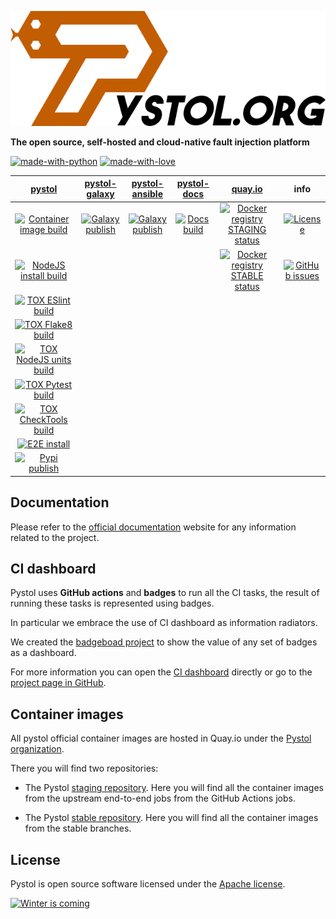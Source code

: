 ![](https://raw.githubusercontent.com/pystol/pystol-docs/master/assets/images/logo_readme.png)

**The open source, self-hosted and cloud-native fault injection platform**

[![made-with-python](http://forthebadge.com/images/badges/made-with-python.svg)](https://www.python.org/)
[![made-with-love](https://forthebadge.com/images/badges/built-with-love.svg)](https://www.pystol.org)

| [pystol](https://github.com/pystol/pystol) | [pystol-galaxy](https://github.com/pystol/pystol-galaxy) | [pystol-ansible](https://github.com/pystol/pystol-ansible) | [pystol-docs](https://github.com/pystol/pystol-docs) | [quay.io](https://quay.io/organization/pystol) | info |
|:---:|:---:|:---:|:---:|:---:|:---:|
| [![Container image build](https://github.com/pystol/pystol/workflows/container-image/badge.svg?event=push)](https://github.com/pystol/pystol/actions?workflow=container-image) | [![Galaxy publish](https://github.com/pystol/pystol-galaxy/workflows/galaxy-publish/badge.svg?event=push)](https://github.com/pystol/pystol-galaxy/actions?workflow=galaxy-publish) | [![Galaxy publish](https://github.com/pystol/pystol-ansible/workflows/ansible-lint/badge.svg?event=push)](https://github.com/pystol/pystol-ansible/actions?workflow=ansible-lint) | [![Docs build](https://github.com/pystol/pystol-docs/workflows/build/badge.svg?event=push)](https://github.com/pystol/pystol-docs/actions?workflow=build) | [![Docker registry STAGING status](https://quay.io/repository/pystol/pystol-operator-staging/status "Docker registry STAGING status")](https://quay.io/repository/pystol/pystol-operator-staging) | [![License](https://img.shields.io/badge/License-Apache%202.0-blue.svg)](https://opensource.org/licenses/Apache-2.0) |
| [![NodeJS install build](https://github.com/pystol/pystol/workflows/nodejs-install/badge.svg?event=push)](https://github.com/pystol/pystol/actions?workflow=nodejs-install) | | | | [![Docker registry STABLE status](https://quay.io/repository/pystol/pystol-operator-stable/status "Docker registry STABLE status")](https://quay.io/repository/pystol/pystol-operator-stable) | [![GitHub issues](https://img.shields.io/github/issues/pystol/pystol)](https://github.com/pystol/pystol/issues) |
| [![TOX ESlint build](https://github.com/pystol/pystol/workflows/tox-eslint/badge.svg?event=push)](https://github.com/pystol/pystol/actions?workflow=tox-eslint) | | | | | |
| [![TOX Flake8 build](https://github.com/pystol/pystol/workflows/tox-flake/badge.svg?event=push)](https://github.com/pystol/pystol/actions?workflow=tox-flake) | | | | | |
| [![TOX NodeJS units build](https://github.com/pystol/pystol/workflows/tox-nodeunits/badge.svg?event=push)](https://github.com/pystol/pystol/actions?workflow=tox-nodeunits) | | | | | |
| [![TOX Pytest build](https://github.com/pystol/pystol/workflows/tox-pytest/badge.svg?event=push)](https://github.com/pystol/pystol/actions?workflow=tox-pytest) | | | | | |
| [![TOX CheckTools build](https://github.com/pystol/pystol/workflows/tox-checktools/badge.svg?event=push)](https://github.com/pystol/pystol/actions?workflow=tox-checktools) | | | | | |
| [![E2E install](https://github.com/pystol/pystol/workflows/e2e-deploy/badge.svg?event=push)](https://github.com/pystol/pystol/actions?workflow=e2e-deploy) | | | | | |
| [![Pypi publish](https://github.com/pystol/pystol/workflows/pypi-publish/badge.svg?event=push)](https://github.com/pystol/pystol/actions?workflow=pypi-publish) | | | | | |


## Documentation

Please refer to the [official documentation](https://docs.pystol.org)
website for any information related to the project.

## CI dashboard

Pystol uses **GitHub actions**
and **badges** to run all the CI
tasks, the result of running these
tasks is represented using badges.

In particular we embrace the use of
CI dashboard as information radiators.

We created the [badgeboad project](https://badgeboard.pystol.org)
to show the value of any set of badges as a dashboard.

For more information you can open the
[CI dashboard](https://badgeboard.pystol.org)
directly or go to the
[project page in GitHub](https://github.com/pystol/badgeboard).

## Container images

All pystol official container images are hosted in Quay.io under
the [Pystol organization](https://quay.io/organization/pystol).

There you will find two repositories:

* The Pystol [staging repository](https://quay.io/repository/pystol/pystol-operator-staging).
Here you will find all the container images from the upstream end-to-end jobs from the GitHub
Actions jobs.

* The Pystol [stable repository](https://quay.io/repository/pystol/pystol-operator-stable).
Here you will find all the container images from the stable branches.

## License

Pystol is open source software
licensed under the [Apache license](LICENSE).

[![Winter is coming](https://forthebadge.com/images/badges/winter-is-coming.svg)](https://www.pystol.org)
